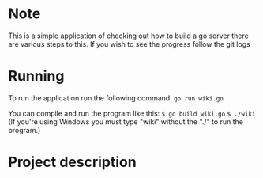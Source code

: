 # Note

This is a simple application of checking out how to build a go server
there are various steps to this. If you wish to see the progress follow
the git logs

# Running
To run the application run the following command. `go run wiki.go`

You can compile and run the program like this:
`$ go build wiki.go`
`$ ./wiki`
(If you're using Windows you must type "wiki" without the "./" to run the program.)

# Project description

